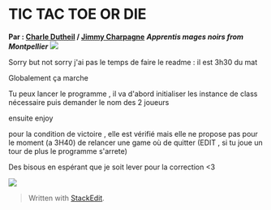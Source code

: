# TIC TAC TOE OR DIE


**Par : [Charle Dutheil](https://github.com/Hydref) / [Jimmy Charpagne](https://github.com/Hykios42/)**
 ***Apprentis mages noirs from Montpellier***
![](https://media.giphy.com/media/l46CsTPetihC1rX9K/giphy.gif)

Sorry but not sorry j'ai pas le temps de faire le readme : il est 3h30 du mat

Globalement ça marche

Tu peux lancer le programme , il va d'abord initialiser les instance de class nécessaire puis demander le nom des 2 joueurs

ensuite enjoy 

pour la condition de victoire , elle est vérifié mais elle ne propose pas pour le moment (a 3H40) de relancer une game où de quitter (EDIT , si tu joue un tour de plus le programme s'arrete)


Des bisous en espérant que je soit lever pour la correction <3

![](https://media.giphy.com/media/OOz3w2JDiMKZNpnV4B/giphy.gif)



> Written with [StackEdit](https://stackedit.io/).